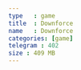 ```yaml
---
type   : game
title  : Downforce
name   : Downforce
categories: [game]
telegram : 402
size : 409 MB
---
```




